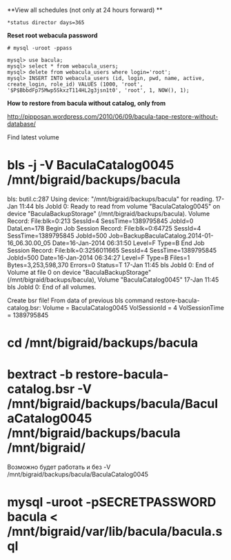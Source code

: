 **View all schedules (not only at 24 hours forward) **

```
*status director days=365
```

**Reset root webacula password**

```!bash
# mysql -uroot -ppass

mysql> use bacula;
mysql> select * from webacula_users;
mysql> delete from webacula_users where login='root';
mysql> INSERT INTO webacula_users (id, login, pwd, name, active, create_login, role_id) VALUES (1000, 'root', '$P$BbbdFp75Mwp5SkxzT114HL2g3jsn1t0', 'root', 1, NOW(), 1);
```



**How to restore from bacula without catalog, only from**

http://pipposan.wordpress.com/2010/06/09/bacula-tape-restore-without-database/

Find latest volume

# bls -j -V BaculaCatalog0045 /mnt/bigraid/backups/bacula
bls: butil.c:287 Using device: "/mnt/bigraid/backups/bacula" for reading.
17-Jan 11:44 bls JobId 0: Ready to read from volume "BaculaCatalog0045" on device "BaculaBackupStorage" (/mnt/bigraid/backups/bacula).
Volume Record: File:blk=0:213 SessId=4 SessTime=1389795845 JobId=0 DataLen=178
Begin Job Session Record: File:blk=0:64725 SessId=4 SessTime=1389795845 JobId=500
   Job=BackupBaculaCatalog.2014-01-16_06.30.00_05 Date=16-Jan-2014 06:31:50 Level=F Type=B
End Job Session Record: File:blk=0:3256011665 SessId=4 SessTime=1389795845 JobId=500
   Date=16-Jan-2014 06:34:27 Level=F Type=B Files=1 Bytes=3,253,598,370 Errors=0 Status=T
17-Jan 11:45 bls JobId 0: End of Volume at file 0 on device "BaculaBackupStorage" (/mnt/bigraid/backups/bacula), Volume "BaculaCatalog0045"
17-Jan 11:45 bls JobId 0: End of all volumes.

Create bsr file! From data of previous bls command 
restore-bacula-catalog.bsr:
Volume = BaculaCatalog0045
VolSessionId = 4
VolSessionTime = 1389795845



# cd /mnt/bigraid/backups/bacula

# bextract -b restore-bacula-catalog.bsr -V /mnt/bigraid/backups/bacula/BaculaCatalog0045 /mnt/bigraid/backups/bacula /mnt/bigraid/

Возможно будет работать и без -V /mnt/bigraid/backups/bacula/BaculaCatalog0045 


# mysql -uroot -pSECRETPASSWORD bacula < /mnt/bigraid/var/lib/bacula/bacula.sql





